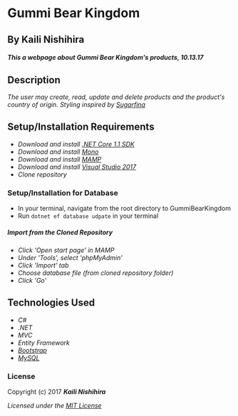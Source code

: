 ﻿# Gummi Bear Kingdom

## By Kaili Nishihira

#### _This a webpage about Gummi Bear Kingdom's products, 10.13.17_


## Description

_The user may create, read, update and delete products and the product's country of origin._
_Styling inspired by [Sugarfina](https://www.sugarfina.com/)_

## Setup/Installation Requirements

* _Download and install [.NET Core 1.1 SDK](https://www.microsoft.com/net/download/core)_
* _Download and install [Mono](http://www.mono-project.com/download/)_
* _Download and install [MAMP](https://www.mamp.info/en/)_
* _Download and install [Visual Studio 2017](https://www.visualstudio.com/)_
* _Clone repository_

### Setup/Installation for Database
* In your terminal, navigate from the root directory to GummiBearKingdom
* Run `dotnet ef database udpate` in your terminal

##### Import from the Cloned Repository
* _Click 'Open start page' in MAMP_
* _Under 'Tools', select 'phpMyAdmin'_
* _Click 'Import' tab_
* _Choose database file (from cloned repository folder)_
* _Click 'Go'_

## Technologies Used
* _C#_
* _.NET_
* _MVC_
* _Entity Framework_
* _[Bootstrap](http://getbootstrap.com/getting-started/)_
* _[MySQL](https://www.mysql.com/)_

### License

Copyright (c) 2017 **_Kaili Nishihira_**

*Licensed under the [MIT License](https://opensource.org/licenses/MIT)*


﻿
